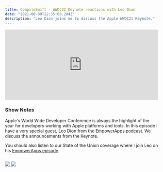 ```yaml
---
title: CompileSwift - WWDC32 Keynote reactions with Leo Dion
date: "2021-06-09T22:35:00.284Z"
description: "Leo Dion joins me to discuss the Apple WWDC21 Keynote."
---
```


<iframe src="https://open.spotify.com/embed/episode/6BdNk5tBFQb9zXjD4RohUC" width="100%" height="232" frameBorder="0" allowtransparency="true" allow="encrypted-media"></iframe>

### Show Notes

Apple's World Wide Developer Conference is always the highlight of the year for developers working with Apple platforms and tools. In this episode I have a very special guest, Leo Dion from the [EmpowerApps podcast](https://share.transistor.fm/s/ace13930). We discuss the announcements from the Keynote.

You should also listen to our State of the Union coverage where I join Leo on his [EmpowerApps episode](https://share.transistor.fm/s/ace13930).

<div class="podcastSubscribeButton">
<a href="https://anchor.fm/compileswift">
<img src="/images/subscribe-to-podcast.png" style="margin: auto;"/>
</a>
<a href="https://www.buymeacoffee.com/pwcom">
<img src="/images/buy-me-a-coffee.png" style="margin: auto; padding-top: 1em;"/>
</a>
</div>
